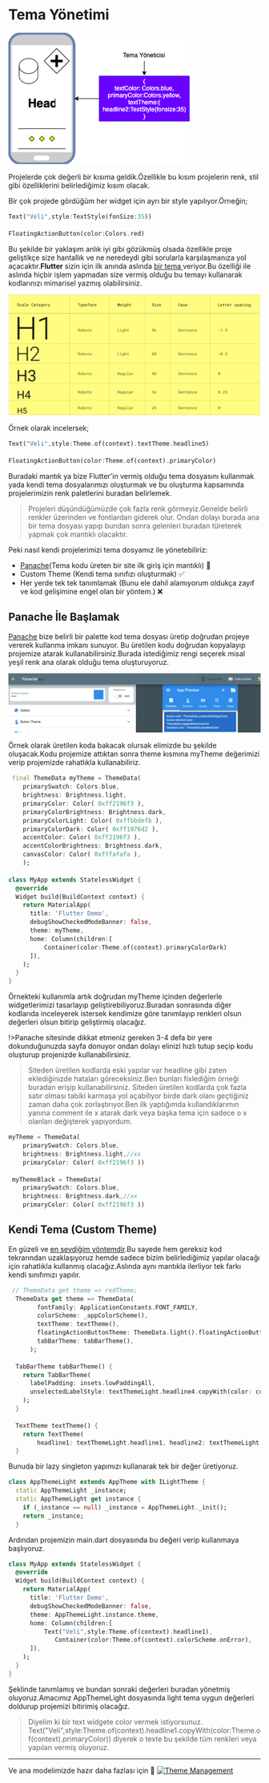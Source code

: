 # Tema Yönetimi

![Tema](../../image/drawio/folders-Theme.png)

Projelerde çok değerli bir kısıma geldik.Özellikle bu kısım projelerin renk, stil gibi özelliklerini belirlediğimiz kısım olacak.

Bir çok projede gördüğüm her widget için ayrı bir style yapılıyor.Örneğin;

```dart
Text("Veli",style:TextStyle(fonSize:35))

FloatingActionButton(color:Colors.red)
```

Bu şekilde bir yaklaşım anlık iyi gibi gözükmüş olsada özellikle proje geliştikçe size hantallık ve ne neredeydi gibi sorularla karşılaşmanıza yol açacaktır.**Flutter** sizin için ilk anında aslında [bir tema ](https://flutter.dev/docs/cookbook/design/themes)veriyor.Bu özelliği ile aslında hiçbir işlem yapmadan size vermiş olduğu bu temayı kullanarak kodlarınızı mimarisel yazmış olabilirsiniz.

![Material Io](../../image/typgrophi.png)

Örnek olarak incelersek;

```dart
Text("Veli",style:Theme.of(context).textTheme.headline5)

FloatingActionButton(color:Theme.of(context).primaryColor)
```

Buradaki mantık ya bize Flutter'in vermiş olduğu tema dosyasını kullanmak yada kendi tema dosyalarımızı oluşturmak ve bu oluşturma kapsamında projelerimizin renk paletlerini buradan belirlemek.

> Projeleri düşündüğümüzde çok fazla renk görmeyiz.Genelde belirli renkler üzerinden ve fontlardan giderek olur. Ondan dolayı burada ana bir tema dosyası yapıp bundan sonra gelenleri buradan türeterek yapmak çok mantıklı olacaktır.

Peki nasıl kendi projelerimizi tema dosyamız ile yönetebiliriz:

- [Panache](https://rxlabz.github.io/panache/#/)(Tema kodu üreten bir site ilk giriş için mantıklı) 🛑
- Custom Theme (Kendi tema sınıfızı oluşturmak) ✅
- Her yerde tek tek tanımlamak (Bunu ele dahil alamıyorum oldukça zayıf ve kod gelişimine engel olan bir yöntem.) ❌

## Panache İle Başlamak

[Panache](https://rxlabz.github.io/panache/#/) bize belirli bir palette kod tema dosyası üretip doğrudan projeye vererek kullanma imkanı sunuyor. Bu üretilen kodu doğrudan kopyalayıp projemize atarak kullanabilirsiniz.Burada istediğimiz rengi seçerek misal yeşil renk ana olarak olduğu tema oluşturuyoruz.

![panache](../../image/panache.png)

Örnek olarak üretilen koda bakacak olursak elimizde bu şekilde oluşacak.Kodu projemize attıktan sonra theme kısmına myTheme değerimizi verip projemizde rahatlıkla kullanabiliriz.

```dart
 final ThemeData myTheme = ThemeData(
    primarySwatch: Colors.blue,
    brightness: Brightness.light,
    primaryColor: Color( 0xff2196f3 ),
    primaryColorBrightness: Brightness.dark,
    primaryColorLight: Color( 0xffbbdefb ),
    primaryColorDark: Color( 0xff1976d2 ),
    accentColor: Color( 0xff2196f3 ),
    accentColorBrightness: Brightness.dark,
    canvasColor: Color( 0xfffafafa ),
    );

class MyApp extends StatelessWidget {
  @override
  Widget build(BuildContext context) {
    return MaterialApp(
      title: 'Flutter Demo',
      debugShowCheckedModeBanner: false,
      theme: myTheme,
      home: Column(children:[
          Container(color:Theme.of(context).primaryColorDark)
      ]),
    );
  }
}
```

Örnekteki kullanımla artık doğrudan myTheme içinden değerlerle widgetlerimizi tasarlayıp geliştirebiliyoruz.Buradan sonrasında diğer kodlarıda inceleyerek istersek kendimize göre tanımlayıp renkleri olsun değerleri olsun bitirip geliştirmiş olacağız.

!>Panache sitesinde dikkat etmeniz gereken 3-4 defa bir yere dokunduğunuzda sayfa donuyor ondan dolayı elinizi hızlı tutup seçip kodu oluşturup projenizde kullanabilirsiniz.

> Siteden üretilen kodlarda eski yapılar var headline gibi zaten eklediğinizde hataları göreceksiniz.Ben bunları fixlediğim örneği buradan erişip kullanabilirsiniz.
> Siteden üretilen kodlarda çok fazla satır olması tabiki karmaşa yol açabiliyor birde dark olanı geçtiğiniz zaman daha çok zorlaştırıyor.Ben ilk yaptığımda kullandıklarımın yanına comment ile x atarak dark veya başka tema için sadece o x olanları değişterek yapıyordum.

```dart
myTheme = ThemeData(
    primarySwatch: Colors.blue,
    brightness: Brightness.light,//xx
    primaryColor: Color( 0xff2196f3 ))

 myThemeBlack = ThemeData(
    primarySwatch: Colors.blue,
    brightness: Brightness.dark,//xx
    primaryColor: Color( 0xff2196f3 ))
```

## Kendi Tema (Custom Theme)

En güzeli ve [en sevdiğim yöntemdir](https://github.com/VB10/flutter-architecture-template/blob/master/lib/core/init/theme/app_theme_light.dart).Bu sayede hem gereksiz kod tekrarından uzaklaşıyoruz hemde sadece bizim belirlediğimiz yapılar olacağı için rahatlıkla kullanmış olacağız.Aslında aynı mantıkla ilerliyor tek farkı kendi sınıfımızı yapılır.

```dart
 // ThemeData get theme => redTheme;
  ThemeData get theme => ThemeData(
        fontFamily: ApplicationConstants.FONT_FAMILY,
        colorScheme: _appColorScheme(),
        textTheme: textTheme(),
        floatingActionButtonTheme: ThemeData.light().floatingActionButtonTheme.copyWith(),
        tabBarTheme: tabBarTheme(),
      );

  TabBarTheme tabBarTheme() {
    return TabBarTheme(
      labelPadding: insets.lowPaddingAll,
      unselectedLabelStyle: textThemeLight.headline4.copyWith(color: colorSchemeLight.red),
    );
  }

  TextTheme textTheme() {
    return TextTheme(
        headline1: textThemeLight.headline1, headline2: textThemeLight.headline2, overline: textThemeLight.headline3);
  }
```

Bunuda bir lazy singleton yapımızı kullanarak tek bir değer üretiyoruz.

```dart
class AppThemeLight extends AppTheme with ILightTheme {
  static AppThemeLight _instance;
  static AppThemeLight get instance {
    if (_instance == null) _instance = AppThemeLight._init();
    return _instance;
  }
```

Ardından projemizin main.dart dosyasında bu değeri verip kullanmaya başlıyoruz.

```dart
class MyApp extends StatelessWidget {
  @override
  Widget build(BuildContext context) {
    return MaterialApp(
      title: 'Flutter Demo',
      debugShowCheckedModeBanner: false,
      theme: AppThemeLight.instance.theme,
      home: Column(children:[
          Text("Veli",style:Theme.of(context).headline1),
             Container(color:Theme.of(context).colorScheme.onError),
      ]),
    );
  }
}
```

Şeklinde tanımlamış ve bundan sonraki değerleri buradan yönetmiş oluyoruz.Amacımız AppThemeLight dosyasında light tema uygun değerleri doldurup projemizi bitirimiş olacağız.

> Diyelim ki bir text widgete color vermek istiyorsunuz. Text("Veli",style:Theme.of(context).headline1.copyWith(color:Theme.of(context).primaryColor)) diyerek o texte bu şekilde tüm renkleri veya yapıları vermiş oluyoruz.

---

Ve ana modelimizde hazır daha fazlası için 🥳
[![Theme Management](https://img.youtube.com/vi/8JD7ZTtZDUU/0.jpg)](https://www.youtube.com/watch?v=8JD7ZTtZDUU&list=PL1k5oWAuBhgV_XnhMSyu2YLZMZNGuD0Cv&index=10)
